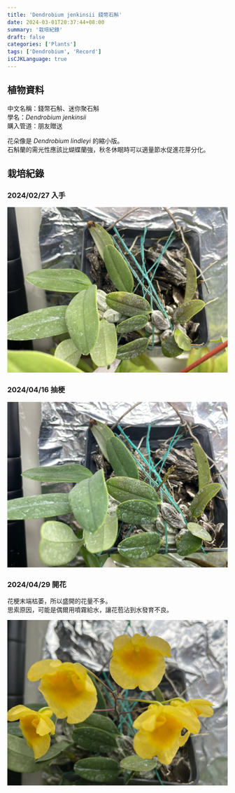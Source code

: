 ```yaml
---
title: 'Dendrobium jenkinsii 錢幣石斛'
date: 2024-03-01T20:37:44+08:00
summary: '栽培紀錄'
draft: false
categories: ['Plants']
tags: ['Dendrobium', 'Record']
isCJKLanguage: true
---
```


## 植物資料

中文名稱：錢幣石斛、迷你聚石斛  
學名：*Dendrobium jenkinsii*  
購入管道：朋友贈送  

花朵像是 *Dendrobium lindleyi* 的縮小版。  
石斛蘭的需光性應該比蝴蝶蘭強，秋冬休眠時可以適量節水促進花芽分化。  

## 栽培紀錄

### 2024/02/27 入手

![2024-02-27](./images/2024-02-27.jpg)

### 2024/04/16 抽梗

![2024-04-16](./images/2024-04-16.jpg)

### 2024/04/29 開花

花梗末端枯萎，所以盛開的花量不多。  
思索原因，可能是偶爾用噴霧給水，讓花苞沾到水發育不良。  

![2024-04-29](./images/2024-04-29.jpg)
